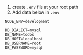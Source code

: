 1. create `.env` file at your root path
2. Add data below in `.env`

`````
NODE_ENV=development

DB_DIALECT=mysql
DB_NAME=todos
DB_HOST=localhost
DB_USERNAME=root
DB_PASSWORD=mysql
`````
